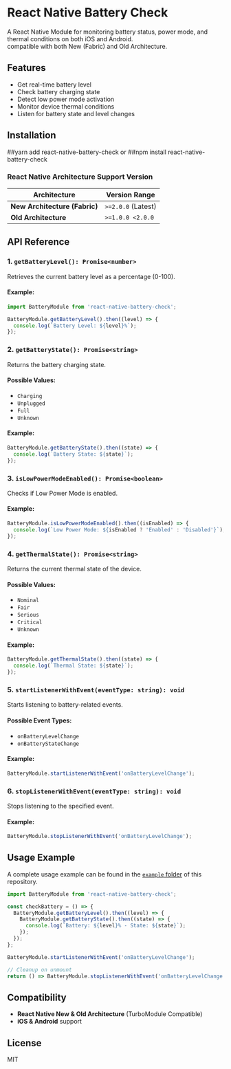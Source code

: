 # React Native Battery Check

A React Native Modul**e** for monitoring battery status, power mode, and thermal conditions on both iOS and Android.\
compatible with both New (Fabric) and Old Architecture.

## Features

- Get real-time battery level
- Check battery charging state
- Detect low power mode activation
- Monitor device thermal conditions
- Listen for battery state and level changes

## Installation

##yarn add react-native-battery-check
               or
##npm install react-native-battery-check

### React Native Architecture Support Version

| Architecture                  | Version Range      |
| ----------------------------- | ------------------ |
| **New Architecture (Fabric)** | `>=2.0.0` (Latest) |
| **Old Architecture**          | `>=1.0.0 <2.0.0`   |

## API Reference

### 1. `getBatteryLevel(): Promise<number>`

Retrieves the current battery level as a percentage (0-100).

#### Example:

```js
import BatteryModule from 'react-native-battery-check';

BatteryModule.getBatteryLevel().then((level) => {
  console.log(`Battery Level: ${level}%`);
});
```

### 2. `getBatteryState(): Promise<string>`

Returns the battery charging state.

#### Possible Values:

- `Charging`
- `Unplugged`
- `Full`
- `Unknown`

#### Example:

```js
BatteryModule.getBatteryState().then((state) => {
  console.log(`Battery State: ${state}`);
});
```

### 3. `isLowPowerModeEnabled(): Promise<boolean>`

Checks if Low Power Mode is enabled.

#### Example:

```js
BatteryModule.isLowPowerModeEnabled().then((isEnabled) => {
  console.log(`Low Power Mode: ${isEnabled ? 'Enabled' : 'Disabled'}`);
});
```

### 4. `getThermalState(): Promise<string>`

Returns the current thermal state of the device.

#### Possible Values:

- `Nominal`
- `Fair`
- `Serious`
- `Critical`
- `Unknown`

#### Example:

```js
BatteryModule.getThermalState().then((state) => {
  console.log(`Thermal State: ${state}`);
});
```

### 5. `startListenerWithEvent(eventType: string): void`

Starts listening to battery-related events.

#### Possible Event Types:

- `onBatteryLevelChange`
- `onBatteryStateChange`

#### Example:

```js
BatteryModule.startListenerWithEvent('onBatteryLevelChange');
```

### 6. `stopListenerWithEvent(eventType: string): void`

Stops listening to the specified event.

#### Example:

```js
BatteryModule.stopListenerWithEvent('onBatteryLevelChange');
```

## Usage Example

A complete usage example can be found in the [`example`](./example)[ folder](./example) of this repository.

```js
import BatteryModule from 'react-native-battery-check';

const checkBattery = () => {
  BatteryModule.getBatteryLevel().then((level) => {
    BatteryModule.getBatteryState().then((state) => {
      console.log(`Battery: ${level}% - State: ${state}`);
    });
  });
};

BatteryModule.startListenerWithEvent('onBatteryLevelChange');

// Cleanup on unmount
return () => BatteryModule.stopListenerWithEvent('onBatteryLevelChange');
```

## Compatibility

- **React Native New & Old Architecture** (TurboModule Compatible)
- **iOS & Android** support

## License

MIT
